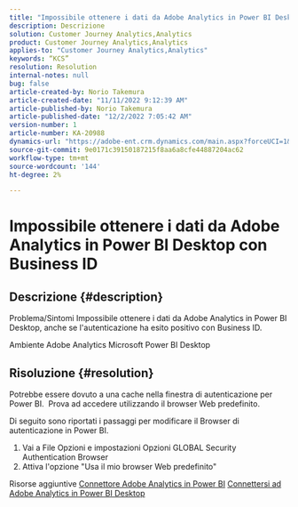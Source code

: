 ```yaml
---
title: "Impossibile ottenere i dati da Adobe Analytics in Power BI Desktop con Business ID"
description: Descrizione
solution: Customer Journey Analytics,Analytics
product: Customer Journey Analytics,Analytics
applies-to: "Customer Journey Analytics,Analytics"
keywords: “KCS”
resolution: Resolution
internal-notes: null
bug: false
article-created-by: Norio Takemura
article-created-date: "11/11/2022 9:12:39 AM"
article-published-by: Norio Takemura
article-published-date: "12/2/2022 7:05:42 AM"
version-number: 1
article-number: KA-20988
dynamics-url: "https://adobe-ent.crm.dynamics.com/main.aspx?forceUCI=1&pagetype=entityrecord&etn=knowledgearticle&id=53b0f3fb-a061-ed11-9561-6045bd0065f9"
source-git-commit: 9e0171c39150187215f8aa6a8cfe44887204ac62
workflow-type: tm+mt
source-wordcount: '144'
ht-degree: 2%

---
```


# Impossibile ottenere i dati da Adobe Analytics in Power BI Desktop con Business ID

## Descrizione {#description}


Problema/Sintomi Impossibile ottenere i dati da Adobe Analytics in Power BI Desktop, anche se l&#39;autenticazione ha esito positivo con Business ID.

Ambiente Adobe Analytics Microsoft Power BI Desktop


## Risoluzione {#resolution}


Potrebbe essere dovuto a una cache nella finestra di autenticazione per Power BI.  Prova ad accedere utilizzando il browser Web predefinito.

Di seguito sono riportati i passaggi per modificare il Browser di autenticazione in Power BI.
1. Vai a File Opzioni e impostazioni Opzioni GLOBAL Security Authentication Browser
2. Attiva l&#39;opzione &quot;Usa il mio browser Web predefinito&quot;

Risorse aggiuntive
[Connettore Adobe Analytics in Power BI](https://experienceleague.adobe.com/docs/analytics-learn/tutorials/integrations/power-bi/adobe-analytics-connector-in-power-bi.html?lang=en)
[Connettersi ad Adobe Analytics in Power BI Desktop](https://learn.microsoft.com/en-us/power-bi/connect-data/desktop-connect-adobe-analytics)
